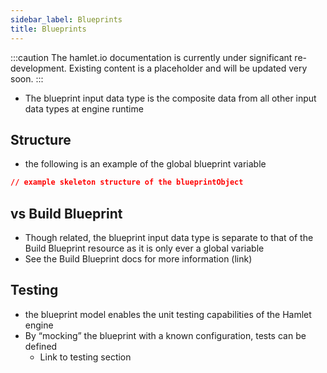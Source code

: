 ```yaml
---
sidebar_label: Blueprints
title: Blueprints
---
```


:::caution
The hamlet.io documentation is currently under significant re-development. Existing content is a placeholder and will be updated very soon.
:::

* The blueprint input data type is the composite data from all other input data types at engine runtime

## Structure

* the following is an example of the global blueprint variable

```json
// example skeleton structure of the blueprintObject
```

## vs Build Blueprint

* Though related, the blueprint input data type is separate to that of the Build Blueprint resource as it is only ever a global variable
* See the Build Blueprint docs for more information (link)

## Testing

* the blueprint model enables the unit testing capabilities of the Hamlet engine
* By “mocking” the blueprint with a known configuration, tests can be defined
  * Link to testing section
